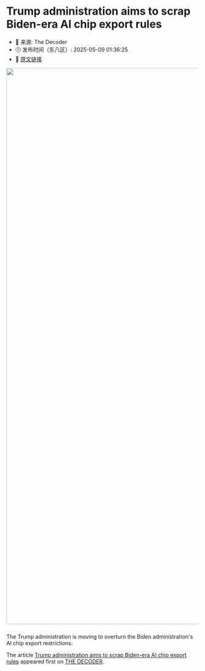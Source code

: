# Trump administration aims to scrap Biden-era AI chip export rules
- 📅 来源: The Decoder
- 🕒 发布时间（东八区）: 2025-05-09 01:36:25
- 🔗 [原文链接](https://the-decoder.com/trump-administration-aims-to-scrap-biden-era-ai-chip-export-rules/)

<p><img alt="" class="attachment-full size-full wp-post-image" height="816" src="https://the-decoder.com/wp-content/uploads/2024/04/us_flag_neural_network.png" style="height: auto; margin-bottom: 10px;" width="1456" /></p>
<p>        The Trump administration is moving to overturn the Biden administration's AI chip export restrictions.</p>
<p>The article <a href="https://the-decoder.com/trump-administration-aims-to-scrap-biden-era-ai-chip-export-rules/">Trump administration aims to scrap Biden-era AI chip export rules</a> appeared first on <a href="https://the-decoder.com">THE DECODER</a>.</p>